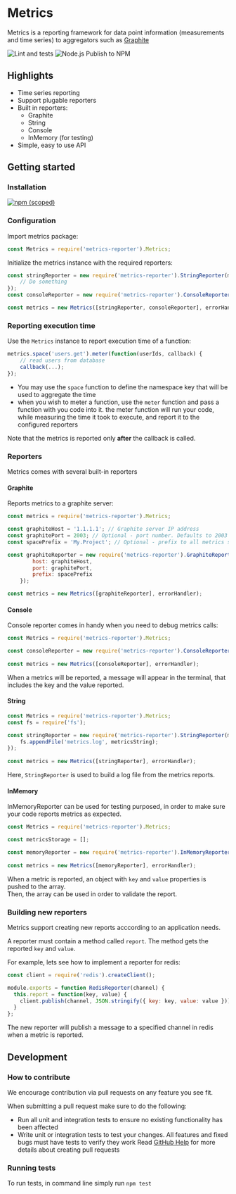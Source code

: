 # Metrics
Metrics is a reporting framework for data point information (measurements and time series) to aggregators such as [Graphite](https://graphiteapp.org/)

![Lint and tests](https://github.com/ysa23/metrics-js/workflows/Lint%20and%20tests/badge.svg)
![Node.js Publish to NPM](https://github.com/ysa23/metrics-js/workflows/Node.js%20Publish%20to%20NPM/badge.svg)

## Highlights
* Time series reporting
* Support plugable reporters
* Built in reporters:
	* Graphite
	* String
	* Console
	* InMemory (for testing)
* Simple, easy to use API

## Getting started
### Installation
[![npm (scoped)](https://img.shields.io/npm/v/metrics-reporter.svg)](https://www.npmjs.com/package/metrics-reporter)

### Configuration
Import metrics package:
```js
const Metrics = require('metrics-reporter').Metrics;
```
Initialize the metrics instance with the required reporters:
```js
const stringReporter = new require('metrics-reporter').StringReporter(metricString => {
	// Do something
});
const consoleReporter = new require('metrics-reporter').ConsoleReporter();

const metrics = new Metrics([stringReporter, consoleReporter], errorHandler);
```

### Reporting execution time
Use the `Metrics` instance to report execution time of a function:
```js
metrics.space('users.get').meter(function(userIds, callback) {
	// read users from database
	callback(...);
});
```
* You may use the `space` function to define the namespace key that will be used to aggregate the time
* when you wish to meter a function, use the `meter` function and pass a function with you code into it. the meter function will run your code, while measuring the time it took to execute, and report it to the configured reporters 

Note that the metrics is reported only **after** the callback is called.

### Reporters
Metrics comes with several built-in reporters
#### Graphite
Reports metrics to a graphite server:
```js
const metrics = require('metrics-reporter').Metrics;

const graphiteHost = '1.1.1.1'; // Graphite server IP address
const graphitePort = 2003; // Optional - port number. Defaults to 2003
const spacePrefix = 'My.Project'; // Optional - prefix to all metrics spaces

const graphiteReporter = new require('metrics-reporter').GraphiteReporter({
		host: graphiteHost,
		port: graphitePort,
		prefix: spacePrefix
	});

const metrics = new Metrics([graphiteReporter], errorHandler);
```

#### Console
Console reporter comes in handy when you need to debug metrics calls:
```js
const Metrics = require('metrics-reporter').Metrics;

const consoleReporter = new require('metrics-reporter').ConsoleReporter();
	
const metrics = new Metrics([consoleReporter], errorHandler);
```
When a metrics will be reported, a message will appear in the terminal, that includes the key and the value reported.

#### String
```js
const Metrics = require('metrics-reporter').Metrics;
const fs = require('fs');

const stringReporter = new require('metrics-reporter').StringReporter(metricString => {
	fs.appendFile('metrics.log', metricsString);
});
	
const metrics = new Metrics([stringReporter], errorHandler);
```
Here, `StringReporter` is used to build a log file from the metrics reports.

#### InMemory
InMemoryReporter can be used for testing purposed, in order to make sure your code reports metrics as expected.
```js
const Metrics = require('metrics-reporter').Metrics;

const metricsStorage = [];

const memoryReporter = new require('metrics-reporter').InMemoryReporter(metricsStorage);
	
const metrics = new Metrics([memoryReporter], errorHandler);
```
When a metric is reported, an object with `key` and `value` properties is pushed to the array.<br/>
Then, the array can be used in order to validate the report.

### Building new reporters
Metrics support creating new reports acccording to an application needs.

A reporter must contain a method called `report`. The method gets the reported `key` and `value`. 

For example, lets see how to implement a reporter for redis:
```js
const client = require('redis').createClient();

module.exports = function RedisReporter(channel) {
  this.report = function(key, value) {
    client.publish(channel, JSON.stringify({ key: key, value: value }));
  }
};
```
The new reporter will publish a message to a specified channel in redis when a metric is reported.

## Development

### How to contribute
We encourage contribution via pull requests on any feature you see fit.

When submitting a pull request make sure to do the following:
* Run all unit and integration tests to ensure no existing functionality has been affected
* Write unit or integration tests to test your changes. All features and fixed bugs must have tests to verify they work
Read [GitHub Help](https://help.github.com/articles/about-pull-requests/) for more details about creating pull requests

### Running tests
To run tests, in command line simply run `npm test`
